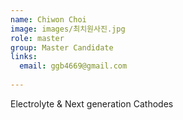 ```yaml
---
name: Chiwon Choi
image: images/최치원사진.jpg
role: master
group: Master Candidate
links:
  email: ggb4669@gmail.com
  
---
```

Electrolyte & Next generation Cathodes

